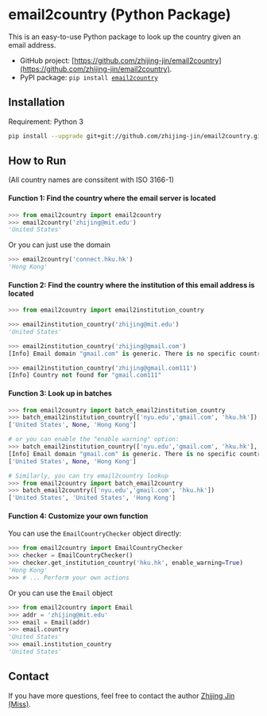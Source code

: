 # email2country (Python Package)
This is an easy-to-use Python package to look up the country given an email address. 
- GitHub project: [https://github.com/zhijing-jin/email2country](https://github.com/zhijing-jin/email2country).
- PyPI package: `pip install `[`email2country`](https://pypi.org/project/email2country/) 

## Installation
Requirement: Python 3
```bash
pip install --upgrade git+git://github.com/zhijing-jin/email2country.git
```

## How to Run
(All country names are conssitent with ISO 3166-1)

#### Function 1: Find the country where the email server is located
```python
>>> from email2country import email2country
>>> email2country('zhijing@mit.edu')
'United States'
```
Or you can just use the domain
```python
>>> email2country('connect.hku.hk')
'Hong Kong'
```
#### Function 2: Find the country where the institution of this email address is located
```python
>>> from email2country import email2institution_country

>>> email2institution_country('zhijing@mit.edu')
'United States'

>>> email2institution_country('zhijing@gmail.com')
[Info] Email domain "gmail.com" is generic. There is no specific country.

>>> email2institution_country('zhijing@gmail.com111')
[Info] Country not found for "gmail.com111"
```
#### Function 3: Look up in batches
```python
>>> from email2country import batch_email2institution_country
>>> batch_email2institution_country(['nyu.edu','gmail.com', 'hku.hk'])
['United States', None, 'Hong Kong']

# or you can enable the "enable warning" option:
>>> batch_email2institution_country(['nyu.edu','gmail.com', 'hku.hk'], enable_warning=True)
[Info] Email domain "gmail.com" is generic. There is no specific country.
['United States', None, 'Hong Kong']

# Similarly, you can try email2country lookup
>>> from email2country import batch_email2country
>>> batch_email2country(['nyu.edu','gmail.com', 'hku.hk'])
['United States', 'United States', 'Hong Kong']
```
#### Function 4: Customize your own function
You can use the `EmailCountryChecker` object directly:
```python
>>> from email2country import EmailCountryChecker
>>> checker = EmailCountryChecker()
>>> checker.get_institution_country('hku.hk', enable_warning=True)
'Hong Kong'
>>> # ... Perform your own actions
```
Or you can use the `Email` object
```python
>>> from email2country import Email 
>>> addr = 'zhijing@mit.edu'
>>> email = Email(addr)
>>> email.country
'United States'
>>> email.institution_country
'United States'
```
## Contact
If you have more questions, feel free to contact the author [Zhijing Jin (Miss)](mailto:zhijing.jin@connect.hku.hk).